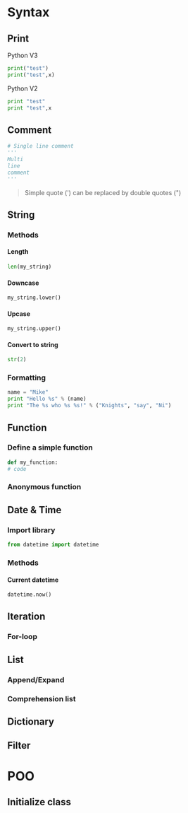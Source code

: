 # Syntax
## Print
Python V3
```python
print("test")
print("test",x)
```
Python V2
```python
print "test"
print "test",x
```
## Comment
```python
# Single line comment
''' 
Multi
line 
comment
'''
```
> Simple quote (') can be replaced by double quotes (")
## String
### Methods
#### Length
```python
len(my_string)
```
#### Downcase
```python
my_string.lower()
```
#### Upcase
```python
my_string.upper()
```
#### Convert to string
```python
str(2)
```
### Formatting
```python
name = "Mike"
print "Hello %s" % (name)
print "The %s who %s %s!" % ("Knights", "say", "Ni")
```
## Function
### Define a simple function
```python
def my_function:
# code
```
### Anonymous function

## Date & Time
### Import library
```python
from datetime import datetime
```
### Methods
#### Current datetime
```python
datetime.now()
```


## Iteration
### For-loop
## List
### Append/Expand
### Comprehension list
## Dictionary
## Filter

# POO
## Initialize class


<!--stackedit_data:
eyJoaXN0b3J5IjpbODMxNzk3MTg1LDk3OTU1MTgwOCwtNTYwOD
IxMjQxLDI3Njg3MDU1MiwzMDE3ODY1MjNdfQ==
-->